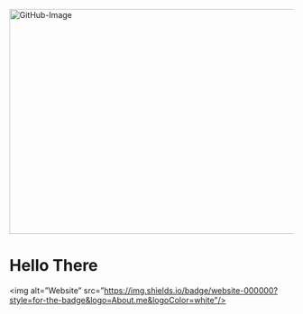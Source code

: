 <p align=”center”>
  <img width="800" height="400" alt="GitHub-Image" src="https://user-images.githubusercontent.com/106556443/211092914-6025b7a7-a31b-4565-8889-5971a2c7c5b5.png"> 
</p>

<h1>Hello There</h1>

<img alt=”Website” src=”https://img.shields.io/badge/website-000000?style=for-the-badge&logo=About.me&logoColor=white"/>
